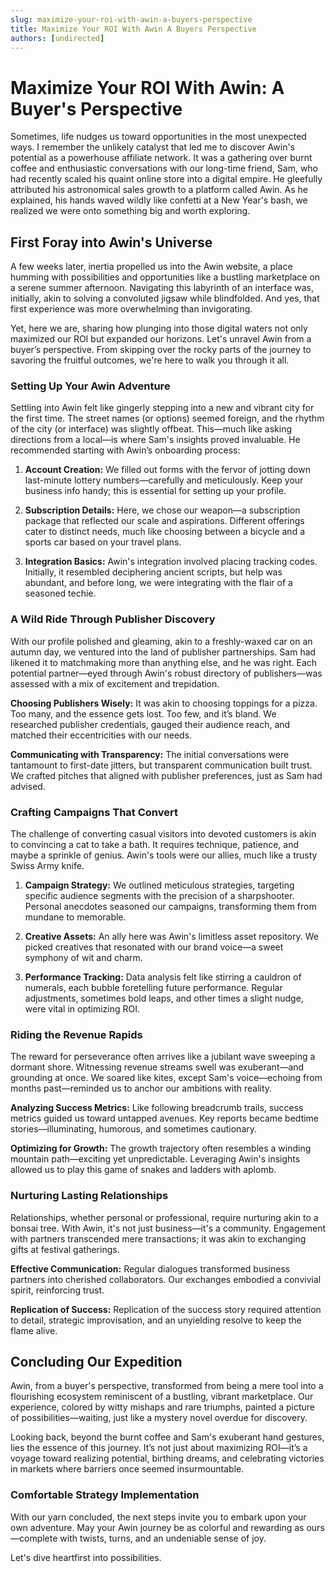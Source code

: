 ```yaml
---
slug: maximize-your-roi-with-awin-a-buyers-perspective
title: Maximize Your ROI With Awin A Buyers Perspective
authors: [undirected]
---
```



# Maximize Your ROI With Awin: A Buyer's Perspective

Sometimes, life nudges us toward opportunities in the most unexpected ways. I remember the unlikely catalyst that led me to discover Awin's potential as a powerhouse affiliate network. It was a gathering over burnt coffee and enthusiastic conversations with our long-time friend, Sam, who had recently scaled his quaint online store into a digital empire. He gleefully attributed his astronomical sales growth to a platform called Awin. As he explained, his hands waved wildly like confetti at a New Year's bash, we realized we were onto something big and worth exploring.

## First Foray into Awin's Universe

A few weeks later, inertia propelled us into the Awin website, a place humming with possibilities and opportunities like a bustling marketplace on a serene summer afternoon. Navigating this labyrinth of an interface was, initially, akin to solving a convoluted jigsaw while blindfolded. And yes, that first experience was more overwhelming than invigorating.

Yet, here we are, sharing how plunging into those digital waters not only maximized our ROI but expanded our horizons. Let's unravel Awin from a buyer’s perspective. From skipping over the rocky parts of the journey to savoring the fruitful outcomes, we're here to walk you through it all.

### Setting Up Your Awin Adventure

Settling into Awin felt like gingerly stepping into a new and vibrant city for the first time. The street names (or options) seemed foreign, and the rhythm of the city (or interface) was slightly offbeat. This—much like asking directions from a local—is where Sam's insights proved invaluable. He recommended starting with Awin’s onboarding process:

1. **Account Creation:** We filled out forms with the fervor of jotting down last-minute lottery numbers—carefully and meticulously. Keep your business info handy; this is essential for setting up your profile.

2. **Subscription Details:** Here, we chose our weapon—a subscription package that reflected our scale and aspirations. Different offerings cater to distinct needs, much like choosing between a bicycle and a sports car based on your travel plans.

3. **Integration Basics:** Awin's integration involved placing tracking codes. Initially, it resembled deciphering ancient scripts, but help was abundant, and before long, we were integrating with the flair of a seasoned techie.

### A Wild Ride Through Publisher Discovery

With our profile polished and gleaming, akin to a freshly-waxed car on an autumn day, we ventured into the land of publisher partnerships. Sam had likened it to matchmaking more than anything else, and he was right. Each potential partner—eyed through Awin's robust directory of publishers—was assessed with a mix of excitement and trepidation.

**Choosing Publishers Wisely:** It was akin to choosing toppings for a pizza. Too many, and the essence gets lost. Too few, and it’s bland. We researched publisher credentials, gauged their audience reach, and matched their eccentricities with our needs.

**Communicating with Transparency:** The initial conversations were tantamount to first-date jitters, but transparent communication built trust. We crafted pitches that aligned with publisher preferences, just as Sam had advised.

### Crafting Campaigns That Convert

The challenge of converting casual visitors into devoted customers is akin to convincing a cat to take a bath. It requires technique, patience, and maybe a sprinkle of genius. Awin's tools were our allies, much like a trusty Swiss Army knife. 

1. **Campaign Strategy:** We outlined meticulous strategies, targeting specific audience segments with the precision of a sharpshooter. Personal anecdotes seasoned our campaigns, transforming them from mundane to memorable.

2. **Creative Assets:** An ally here was Awin's limitless asset repository. We picked creatives that resonated with our brand voice—a sweet symphony of wit and charm.

3. **Performance Tracking:** Data analysis felt like stirring a cauldron of numerals, each bubble foretelling future performance. Regular adjustments, sometimes bold leaps, and other times a slight nudge, were vital in optimizing ROI.

### Riding the Revenue Rapids

The reward for perseverance often arrives like a jubilant wave sweeping a dormant shore. Witnessing revenue streams swell was exuberant—and grounding at once. We soared like kites, except Sam's voice—echoing from months past—reminded us to anchor our ambitions with reality.

**Analyzing Success Metrics:** Like following breadcrumb trails, success metrics guided us toward untapped avenues. Key reports became bedtime stories—illuminating, humorous, and sometimes cautionary.

**Optimizing for Growth:** The growth trajectory often resembles a winding mountain path—exciting yet unpredictable. Leveraging Awin's insights allowed us to play this game of snakes and ladders with aplomb.

### Nurturing Lasting Relationships

Relationships, whether personal or professional, require nurturing akin to a bonsai tree. With Awin, it's not just business—it's a community. Engagement with partners transcended mere transactions; it was akin to exchanging gifts at festival gatherings.

**Effective Communication:** Regular dialogues transformed business partners into cherished collaborators. Our exchanges embodied a convivial spirit, reinforcing trust.

**Replication of Success:** Replication of the success story required attention to detail, strategic improvisation, and an unyielding resolve to keep the flame alive.

## Concluding Our Expedition

Awin, from a buyer's perspective, transformed from being a mere tool into a flourishing ecosystem reminiscent of a bustling, vibrant marketplace. Our experience, colored by witty mishaps and rare triumphs, painted a picture of possibilities—waiting, just like a mystery novel overdue for discovery.

Looking back, beyond the burnt coffee and Sam's exuberant hand gestures, lies the essence of this journey. It’s not just about maximizing ROI—it’s a voyage toward realizing potential, birthing dreams, and celebrating victories in markets where barriers once seemed insurmountable.

### Comfortable Strategy Implementation

With our yarn concluded, the next steps invite you to embark upon your own adventure. May your Awin journey be as colorful and rewarding as ours—complete with twists, turns, and an undeniable sense of joy.

Let's dive heartfirst into possibilities.     
